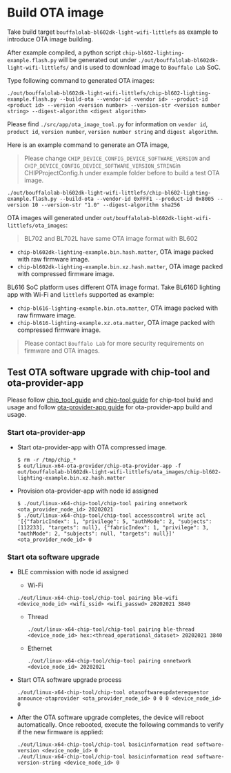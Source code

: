 # Build OTA image

Take build target `bouffalolab-bl602dk-light-wifi-littlefs` as example to introduce OTA image building.

After example compiled, a python script `chip-bl602-lighting-example.flash.py` will be
generated out under `./out/bouffalolab-bl602dk-light-wifi-littlefs/` and is used to download image to `Bouffalo Lab` SoC.

Type following command to generated OTA images:

```shell
./out/bouffalolab-bl602dk-light-wifi-littlefs/chip-bl602-lighting-example.flash.py --build-ota --vendor-id <vendor id> --product-id <product id> --version <version number> --version-str <version number string> --digest-algorithm <digest algorithm>
```

Please find `./src/app/ota_image_tool.py` for information on `vendor id`,
`product id`, `version number`, `version number string` and `digest algorithm`.

Here is an example command to generate an OTA image,

> Please change `CHIP_DEVICE_CONFIG_DEVICE_SOFTWARE_VERSION` and `CHIP_DEVICE_CONFIG_DEVICE_SOFTWARE_VERSION_STRING`in
> CHIPProjectConfig.h under example folder before to build a test OTA image.

```shell
./out/bouffalolab-bl602dk-light-wifi-littlefs/chip-bl602-lighting-example.flash.py --build-ota --vendor-id 0xFFF1 --product-id 0x8005 --version 10 --version-str "1.0" --digest-algorithm sha256
```

OTA images will generated under `out/bouffalolab-bl602dk-light-wifi-littlefs/ota_images`:

> BL702 and BL702L have same OTA image format with BL602

-   `chip-bl602dk-lighting-example.bin.hash.matter`, OTA image packed with raw
    firmware image.
-   `chip-bl602dk-lighting-example.bin.xz.hash.matter`, OTA image packed with
    compressed firmware image.

BL616 SoC platform uses different OTA image format. Take BL616D lighting app
with Wi-Fi and `littlefs` supported as example:

-   `chip-bl616-lighting-example.bin.ota.matter`, OTA image packed with raw
    firmware image.
-   `chip-bl616-lighting-example.xz.ota.matter`, OTA image packed with
    compressed firmware image.

> Please contact `Bouffalo Lab` for more security requirements on firmware and
> OTA images.

## Test OTA software upgrade with chip-tool and ota-provider-app

Please follow [chip_tool_guide](../../development_controllers/chip-tool/chip_tool_guide.md) and [chip-tool guide](../../../examples/chip-tool/README.md) for chip-tool build and usage and follow [ota-provider-app guide](../../../examples/ota-provider-app/linux/README.md) for ota-provider-app build and usage.

### Start ota-provider-app

-   Start ota-provider-app with OTA compressed image.

    ```shell
    $ rm -r /tmp/chip_*
    $ out/linux-x64-ota-provider/chip-ota-provider-app -f out/bouffalolab-bl602dk-light-wifi-littlefs/ota_images/chip-bl602-lighting-example.bin.xz.hash.matter
    ```

-   Provision ota-provider-app with node id assigned
    ```shell
    $ ./out/linux-x64-chip-tool/chip-tool pairing onnetwork <ota_provider_node_id> 20202021
    $ ./out/linux-x64-chip-tool/chip-tool accesscontrol write acl '[{"fabricIndex": 1, "privilege": 5, "authMode": 2, "subjects": [112233], "targets": null}, {"fabricIndex": 1, "privilege": 3, "authMode": 2, "subjects": null, "targets": null}]' <ota_provider_node_id> 0
    ```

### Start ota software upgrade

- BLE commission with node id assigned

  -   Wi-Fi

    ```shell
    ./out/linux-x64-chip-tool/chip-tool pairing ble-wifi <device_node_id> <wifi_ssid> <wifi_passwd> 20202021 3840
    ```

  - Thread

    ```shell
    ./out/linux-x64-chip-tool/chip-tool pairing ble-thread <device_node_id> hex:<thread_operational_dataset> 20202021 3840
    ```
  - Ethernet
      ```
      ./out/linux-x64-chip-tool/chip-tool pairing onnetwork <device_node_id> 20202021
      ```

- Start OTA software upgrade process
  ```shell
  ./out/linux-x64-chip-tool/chip-tool otasoftwareupdaterequestor announce-otaprovider <ota_provider_node_id> 0 0 0 <device_node_id> 0
  ```
  
- After the OTA software upgrade completes, the device will reboot automatically. Once rebooted, execute the following commands to verify if the new firmware is applied:

  ```
  ./out/linux-x64-chip-tool/chip-tool basicinformation read software-version <device_node_id> 0
  ./out/linux-x64-chip-tool/chip-tool basicinformation read software-version-string <device_node_id> 0
  ```
